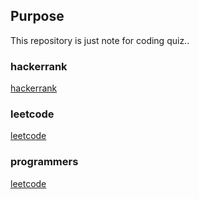 ## Purpose
This repository is just note for coding quiz..

### hackerrank
[hackerrank](https://www.hackerrank.com/dashboard)

### leetcode
[leetcode](https://leetcode.com/)

### programmers
[leetcode](http://programmers.co.kr/)